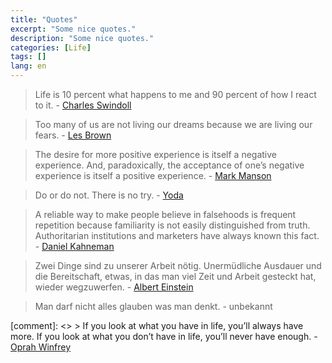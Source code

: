 ```yaml
---
title: "Quotes"
excerpt: "Some nice quotes."
description: "Some nice quotes."
categories: [Life]
tags: []
lang: en
---
```



> Life is 10 percent what happens to me and 90 percent of how I react to it. - <a href="https://en.wikipedia.org/wiki/Chuck_Swindoll" target="_blank">Charles Swindoll</a>

> Too many of us are not living our dreams because we are living our fears. - <a href="https://en.wikipedia.org/wiki/Les_Brown_(speaker)" target="_blank">Les Brown</a>

> The desire for more positive experience is itself a negative experience. And, paradoxically, the acceptance of one’s negative experience is itself a positive experience. - <a href="http://amzn.to/2wrZxic" target="_blank">Mark Manson</a>

> Do or do not. There is no try. - <a href="https://en.wikipedia.org/wiki/Yoda" target="_blank">Yoda</a>

> A reliable way to make people believe in falsehoods is frequent repetition because familiarity is not easily distinguished from truth. Authoritarian institutions and marketers have always known this fact. - <a href="http://amzn.to/2vt2nzc" target="_blank">Daniel Kahneman</a>

> Zwei Dinge sind zu unserer Arbeit nötig. Unermüdliche Ausdauer und die Bereitschaft, etwas, in das man viel Zeit und Arbeit gesteckt hat, wieder wegzuwerfen. - <a href="https://de.wikipedia.org/wiki/Albert_Einstein" target="_blank">Albert Einstein</a>

> Man darf nicht alles glauben was man denkt. - unbekannt

[comment]: <> > If you look at what you have in life, you’ll always have more. If you look at what you don’t have in life, you’ll never have enough. - <a href="https://en.wikipedia.org/wiki/Oprah_Winfrey" target="_blank">Oprah Winfrey</a>

